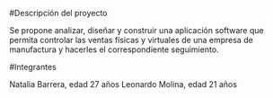 #Descripción del proyecto

Se propone analizar, diseñar y construir una aplicación software que permita controlar las ventas físicas y virtuales de una empresa de manufactura 
y hacerles el correspondiente seguimiento.

#Integrantes

Natalia Barrera, edad 27 años
Leonardo Molina, edad 21 años
